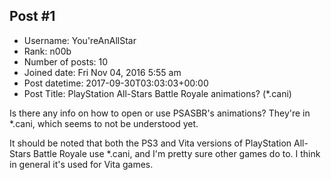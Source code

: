## Post #1
- Username: You'reAnAllStar
- Rank: n00b
- Number of posts: 10
- Joined date: Fri Nov 04, 2016 5:55 am
- Post datetime: 2017-09-30T03:03:03+00:00
- Post Title: PlayStation All-Stars Battle Royale animations? (*.cani)

Is there any info on how to open or use PSASBR's animations? They're in *.cani, which seems to not be understood yet.

It should be noted that both the PS3 and Vita versions of PlayStation All-Stars Battle Royale use *.cani, and I'm pretty sure other games do to. I think in general it's used for Vita games.
